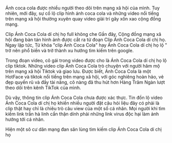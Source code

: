 Ánh coca cola được nhiều người theo dõi trên mạng xã hội của mình. Tuy nhiên, mới đây, sự cố lộ clip hình ánh coca cola và những video nổi tiếng trên mạng xã hội thường xuyên quay video giải trí gây xôn xao cộng đồng mạng.

Clip Ánh Coca Cola dí chị họ full không che
Gần đây, Cộng đồng mạng xã hội đang bàn tán hình ảnh được cắt ra từ đoạn Clip Ánh Coca Cola dí chị họ. Ngay lập tức, Từ khóa "clip Ánh Coca Cola" hay Ánh Coca Cola dí chị họ lộ " trở nên phổ biến và trở thành xu hướng tìm kiếm trên google. 

Trong đoạn video, cô gái trong video được cho là Ánh Coca Cola dí chị họ lộ clip tiktok. Những video clip Ánh Coca Cola trò chuyện với người hâm mộ trên mạng xã hội Tiktok và giao lưu. Được biết, Ánh Coca Cola là một HotFace và tiktok nổi tiếng trên mạng xã hội, với góc nghiêng hoàn hảo, vẻ đẹp quyến rũ và đầy tài năng, cô nàng đã thu hút hơn Hàng Trăm Ngàn lượt theo dõi trên kênh TikTok của mình.


Dù vậy, thông tin clip Ánh Coca Cola chưa được xác thực. Tin đồn lộ video Ánh Coca Cola dí chị họ khiến nhiều người đặt câu hỏi liệu đây có phải là clip thật hay chỉ là chiêu trò câu view của một số cá nhân. Mọi người khi tìm kiếm link  trần hà linh cẩn thận dính phải những link virus độc hại làm ảnh hướng tới cá nhân.

Hiện một sô cư dân mạng đan săn lùng tìm kiếm clip Ánh Coca Cola dí chị họ
